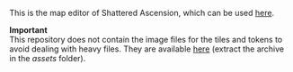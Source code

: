 This is the map editor of Shattered Ascension, which can be used [here](https://www.astralvault.net/games/SA/MapEditor/SA-map-editor/).

**Important**  
This repository does not contain the image files for the tiles and tokens to avoid dealing with heavy files. They are available [here](https://www.astralvault.net/games/SA/MapEditor/assets.zip) (extract the archive in the *assets* folder).